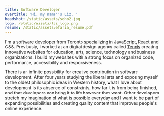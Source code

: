 ```yaml
---
title: Software Developer
overtitle: 'Hi, my name''s Liz. '
headshot: /static/assets/soho2.jpg
logo: /static/assets/liz_logo.png
resume: /static/assets/efaria_resume.pdf
---
```

I'm a software developer from Toronto specializing in JavaScript, React and CSS. Previously, I worked at an digital design agency called <a href="https://designtennis.com/about/" target="_blank">Tennis</a> creating innovative websites for education, arts, science, technology and business organizations. I build my websites with a strong focus on organized code, performance, accessibility and responsiveness. 

There is an infinite possibility for creative contribution in software development. After four years studying the liberal arts and exposing myself to the oldest philosophic ideas in Western history, what I love about development is its absence of constraints, how far it is from being finished, and that developers can bring it to life however they want. Other developers stretch my imagination of what is possible everyday and I want to be part of expanding possibilities and creating quality content that improves people's online experience.
